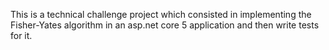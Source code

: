 ﻿This is a technical challenge project which consisted in implementing the Fisher-Yates algorithm in an asp.net core 5 application and then write tests for it.